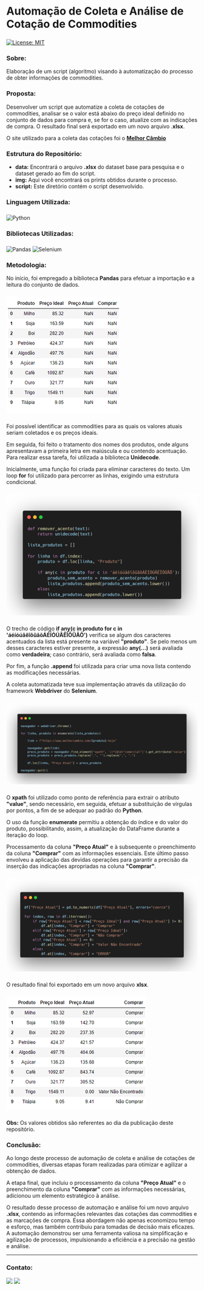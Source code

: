 # Automação de Coleta e Análise de Cotação de Commodities

###
[![License: MIT](https://img.shields.io/badge/License-MIT-black.svg)](https://opensource.org/licenses/MIT) 

### Sobre:

Elaboração de um script (algoritmo) visando à automatização do processo de obter informações de commodities.

### Proposta:

Desenvolver um script que automatize a coleta de cotações de commodities, analisar se o valor está abaixo do preço ideal definido no conjunto de dados para compra e, se for o caso, atualize com as indicações de compra. O resultado final será exportado em um novo arquivo .**xlsx**.

O site utilizado para a coleta das cotações foi o  <a href="https://www.melhorcambio.com/">**Melhor Câmbio**</a>

### Estrutura do Repositório:
- <strong>data:</strong> Encontrará o arquivo **.xlsx** do dataset base para pesquisa e o dataset gerado ao fim do script.
- <strong>img:</strong> Aqui você encontrará os prints obtidos durante o processo.
- <strong>script:</strong> Este diretório contém o script desenvolvido.

### Linguagem Utilizada:
###
![Python](https://img.shields.io/badge/python-3670A0?style=for-the-badge&logo=python&logoColor=white&color=black)

### Bibliotecas Utilizadas:
###
![Pandas](https://img.shields.io/badge/pandas-%23150458.svg?style=for-the-badge&logo=pandas&logoColor=white&color=black) ![Selenium](https://img.shields.io/badge/-selenium-%43B02A?style=for-the-badge&logo=selenium&logoColor=white&color=black)

### Metodologia:

No início, foi empregado a biblioteca **Pandas** para efetuar a importação e a leitura do conjunto de dados. 
###
<img src="/img/dataset.png">

###
Foi possível identificar as commodities para as quais os valores atuais seriam coletados e os preços ideais.

Em seguida, foi feito o tratamento dos nomes dos produtos, onde alguns apresentavam a primeira letra em maiúscula e ou contendo acentuação. Para realizar essa tarefa, foi utilizada a biblioteca **Unidecode**. 

Inicialmente, uma função foi criada para eliminar caracteres do texto. Um loop **for** foi utilizado para percorrer as linhas, exigindo uma estrutura condicional.
###
<img src="/img/cdg_tratamento_nomes.png">

###
O trecho de código **if any(c in produto for c in 'áéíóúâêîôûãõÁÉÍÓÚÂÊÎÔÛÃÕ')** verifica se algum dos caracteres acentuados da lista está presente na variável **"produto"**. Se pelo menos um desses caracteres estiver presente, a expressão **any(...)** será avaliada como **verdadeira**; caso contrário, será avaliada como **falsa**.

Por fim, a função **.append** foi utilizada para criar uma nova lista contendo as modificações necessárias.

A coleta automatizada teve sua implementação através da utilização do framework **Webdriver** do **Selenium**.
###
<img src="/img/cdg_webscraping.png">

###
O **xpath** foi utilizado como ponto de referência para extrair o atributo **"value"**, sendo necessário, em seguida, efetuar a substituição de vírgulas por pontos, a fim de se adequar ao padrão do **Python**.

O uso da função **enumerate** permitiu a obtenção do índice e do valor do produto, possibilitando, assim, a atualização do DataFrame durante a iteração do loop.

Processamento da coluna **"Preço Atual"** e à subsequente o preenchimento da coluna **"Comprar"** com as informações essenciais. Este último passo envolveu a aplicação das devidas operações para garantir a precisão da inserção das indicações apropriadas na coluna **"Comprar"**.
###
<img src="/img/cdg_preenchimento_comprar.png">

###
O resultado final foi exportado em um novo arquivo **xlsx**.
###
<img src="/img/dataset_atualizado.png">

###
**Obs:** Os valores obtidos são referentes ao dia da publicação deste repositório.

### Conclusão:

Ao longo deste processo de automação de coleta e análise de cotações de commodities, diversas etapas foram realizadas para otimizar e agilizar a obtenção de dados.

A etapa final, que incluiu o processamento da coluna **"Preço Atual"** e o preenchimento da coluna **"Comprar"** com as informações necessárias, adicionou um elemento estratégico à análise.

O resultado desse processo de automação e análise foi um novo arquivo **.xlsx**, contendo as informações relevantes das cotações das commodities e as marcações de compra. Essa abordagem não apenas economizou tempo e esforço, mas também contribuiu para tomadas de decisão mais eficazes. A automação demonstrou ser uma ferramenta valiosa na simplificação e agilização de processos, impulsionando a eficiência e a precisão na gestão e análise.

---
### Contato:

<div>
  <a href="https://linkedin.com/in/marcospontesjunior" target="_blank"><img src="https://img.shields.io/badge/linkedin-%230077B5.svg?style=for-the-badge&logo=linkedin&logoColor=white&color=black" target="_blank"></a>  
  <a href = "mailto:marcospntsjunior@gmail.com"><img src="https://img.shields.io/badge/Gmail-D14836?style=for-the-badge&logo=gmail&logoColor=white&color=black" target="_blank"></a>
</div>
